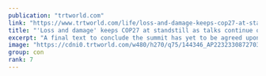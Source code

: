 ```yaml
---
publication: "trtworld.com"
link: "https://www.trtworld.com/life/loss-and-damage-keeps-cop27-at-standstill-as-talks-continue-overtime-62699"
title: "'Loss and damage' keeps COP27 at standstill as talks continue overtime"
excerpt: "A final text to conclude the summit has yet to be agreed upon, with outstanding issues including the creation of a new fund for reparations."
image: "https://cdni0.trtworld.com/w480/h270/q75/144346_AP22323308727034_1668851410462.jpg"
group: con
rank: 7
---
```

